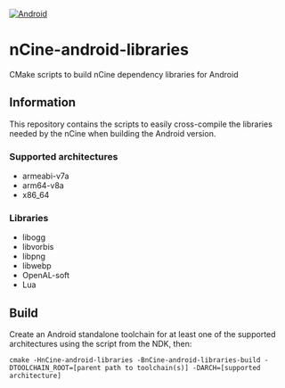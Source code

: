 [![Android](https://github.com/nCine/nCine-android-libraries/workflows/Android/badge.svg)](https://github.com/nCine/nCine-android-libraries/actions?workflow=Android)

# nCine-android-libraries
CMake scripts to build nCine dependency libraries for Android

## Information
This repository contains the scripts to easily cross-compile the libraries needed by the nCine when building the Android version.

### Supported architectures
- armeabi-v7a
- arm64-v8a
- x86_64

### Libraries
- libogg
- libvorbis
- libpng
- libwebp
- OpenAL-soft
- Lua

## Build
Create an Android standalone toolchain for at least one of the supported architectures using the script from the NDK, then:

```
cmake -HnCine-android-libraries -BnCine-android-libraries-build -DTOOLCHAIN_ROOT=[parent path to toolchain(s)] -DARCH=[supported architecture]
```
